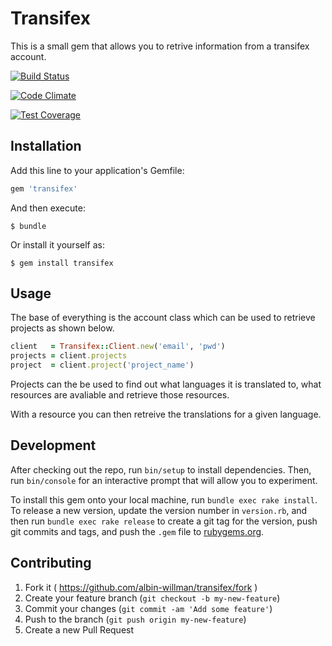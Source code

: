 # Transifex

This is a small gem that allows you to retrive information from a transifex account.

[![Build Status](https://travis-ci.org/Albin-Willman/transifex.png?branch=master)](https://travis-ci.org/Albin-willman/transifex)

[![Code Climate](https://codeclimate.com/github/Albin-trialbee/transifex/badges/gpa.svg)](https://codeclimate.com/github/Albin-trialbee/transifex)

[![Test Coverage](https://codeclimate.com/github/Albin-trialbee/transifex/badges/coverage.svg)](https://codeclimate.com/github/Albin-trialbee/transifex)

## Installation

Add this line to your application's Gemfile:

```ruby
gem 'transifex'
```

And then execute:

    $ bundle

Or install it yourself as:

    $ gem install transifex

## Usage

The base of everything is the account class which can be used to retrieve projects as shown below.

```ruby
client   = Transifex::Client.new('email', 'pwd')
projects = client.projects
project  = client.project('project_name')
```

Projects can the be used to find out what languages it is translated to, what resources are avaliable and retrieve those resources.

With a resource you can then retreive the translations for a given language.

## Development

After checking out the repo, run `bin/setup` to install dependencies. Then, run `bin/console` for an interactive prompt that will allow you to experiment.

To install this gem onto your local machine, run `bundle exec rake install`. To release a new version, update the version number in `version.rb`, and then run `bundle exec rake release` to create a git tag for the version, push git commits and tags, and push the `.gem` file to [rubygems.org](https://rubygems.org).

## Contributing

1. Fork it ( https://github.com/albin-willman/transifex/fork )
2. Create your feature branch (`git checkout -b my-new-feature`)
3. Commit your changes (`git commit -am 'Add some feature'`)
4. Push to the branch (`git push origin my-new-feature`)
5. Create a new Pull Request
